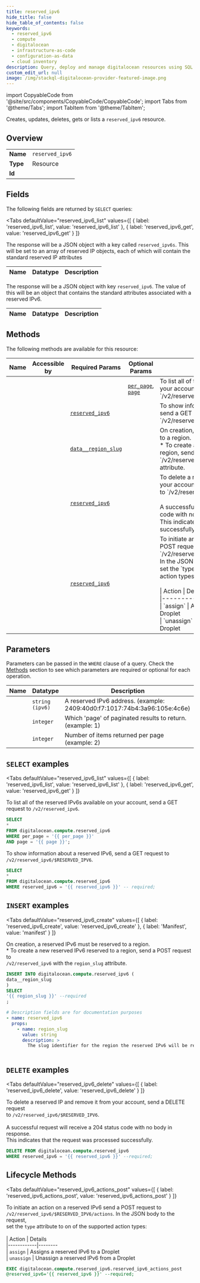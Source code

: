 ```yaml
--- 
title: reserved_ipv6
hide_title: false
hide_table_of_contents: false
keywords:
  - reserved_ipv6
  - compute
  - digitalocean
  - infrastructure-as-code
  - configuration-as-data
  - cloud inventory
description: Query, deploy and manage digitalocean resources using SQL
custom_edit_url: null
image: /img/stackql-digitalocean-provider-featured-image.png
---
```


import CopyableCode from '@site/src/components/CopyableCode/CopyableCode';
import Tabs from '@theme/Tabs';
import TabItem from '@theme/TabItem';

Creates, updates, deletes, gets or lists a <code>reserved_ipv6</code> resource.

## Overview
<table><tbody>
<tr><td><b>Name</b></td><td><code>reserved_ipv6</code></td></tr>
<tr><td><b>Type</b></td><td>Resource</td></tr>
<tr><td><b>Id</b></td><td><CopyableCode code="digitalocean.compute.reserved_ipv6" /></td></tr>
</tbody></table>

## Fields

The following fields are returned by `SELECT` queries:

<Tabs
    defaultValue="reserved_ipv6_list"
    values={[
        { label: 'reserved_ipv6_list', value: 'reserved_ipv6_list' },
        { label: 'reserved_ipv6_get', value: 'reserved_ipv6_get' }
    ]}
>
<TabItem value="reserved_ipv6_list">

The response will be a JSON object with a key called `reserved_ipv6s`. This will be set to an array of reserved IP objects, each of which will contain the standard reserved IP attributes

<table>
<thead>
    <tr>
    <th>Name</th>
    <th>Datatype</th>
    <th>Description</th>
    </tr>
</thead>
<tbody>
</tbody>
</table>
</TabItem>
<TabItem value="reserved_ipv6_get">

The response will be a JSON object with key `reserved_ipv6`. The value of this will be an object that contains the standard attributes associated with a reserved IPv6.

<table>
<thead>
    <tr>
    <th>Name</th>
    <th>Datatype</th>
    <th>Description</th>
    </tr>
</thead>
<tbody>
</tbody>
</table>
</TabItem>
</Tabs>

## Methods

The following methods are available for this resource:

<table>
<thead>
    <tr>
    <th>Name</th>
    <th>Accessible by</th>
    <th>Required Params</th>
    <th>Optional Params</th>
    <th>Description</th>
    </tr>
</thead>
<tbody>
<tr>
    <td><a href="#reserved_ipv6_list"><CopyableCode code="reserved_ipv6_list" /></a></td>
    <td><CopyableCode code="select" /></td>
    <td></td>
    <td><a href="#parameter-per_page"><code>per_page</code></a>, <a href="#parameter-page"><code>page</code></a></td>
    <td>To list all of the reserved IPv6s available on your account, send a GET request to `/v2/reserved_ipv6`.</td>
</tr>
<tr>
    <td><a href="#reserved_ipv6_get"><CopyableCode code="reserved_ipv6_get" /></a></td>
    <td><CopyableCode code="select" /></td>
    <td><a href="#parameter-reserved_ipv6"><code>reserved_ipv6</code></a></td>
    <td></td>
    <td>To show information about a reserved IPv6, send a GET request to `/v2/reserved_ipv6/$RESERVED_IPV6`.</td>
</tr>
<tr>
    <td><a href="#reserved_ipv6_create"><CopyableCode code="reserved_ipv6_create" /></a></td>
    <td><CopyableCode code="insert" /></td>
    <td><a href="#parameter-data__region_slug"><code>data__region_slug</code></a></td>
    <td></td>
    <td>On creation, a reserved IPv6 must be reserved to a region.<br />* To create a new reserved IPv6 reserved to a region, send a POST request to<br />  `/v2/reserved_ipv6` with the `region_slug` attribute.</td>
</tr>
<tr>
    <td><a href="#reserved_ipv6_delete"><CopyableCode code="reserved_ipv6_delete" /></a></td>
    <td><CopyableCode code="delete" /></td>
    <td><a href="#parameter-reserved_ipv6"><code>reserved_ipv6</code></a></td>
    <td></td>
    <td>To delete a reserved IP and remove it from your account, send a DELETE request<br />to `/v2/reserved_ipv6/$RESERVED_IPV6`.<br /><br />A successful request will receive a 204 status code with no body in response.<br />This indicates that the request was processed successfully.<br /></td>
</tr>
<tr>
    <td><a href="#reserved_ipv6_actions_post"><CopyableCode code="reserved_ipv6_actions_post" /></a></td>
    <td><CopyableCode code="exec" /></td>
    <td><a href="#parameter-reserved_ipv6"><code>reserved_ipv6</code></a></td>
    <td></td>
    <td>To initiate an action on a reserved IPv6 send a POST request to<br />`/v2/reserved_ipv6/$RESERVED_IPV6/actions`. In the JSON body to the request,<br />set the `type` attribute to on of the supported action types:<br /><br />| Action     | Details<br />|------------|--------<br />| `assign`   | Assigns a reserved IPv6 to a Droplet<br />| `unassign` | Unassign a reserved IPv6 from a Droplet<br /></td>
</tr>
</tbody>
</table>

## Parameters

Parameters can be passed in the `WHERE` clause of a query. Check the [Methods](#methods) section to see which parameters are required or optional for each operation.

<table>
<thead>
    <tr>
    <th>Name</th>
    <th>Datatype</th>
    <th>Description</th>
    </tr>
</thead>
<tbody>
<tr id="parameter-reserved_ipv6">
    <td><CopyableCode code="reserved_ipv6" /></td>
    <td><code>string (ipv6)</code></td>
    <td>A reserved IPv6 address. (example: 2409:40d0:f7:1017:74b4:3a96:105e:4c6e)</td>
</tr>
<tr id="parameter-page">
    <td><CopyableCode code="page" /></td>
    <td><code>integer</code></td>
    <td>Which 'page' of paginated results to return. (example: 1)</td>
</tr>
<tr id="parameter-per_page">
    <td><CopyableCode code="per_page" /></td>
    <td><code>integer</code></td>
    <td>Number of items returned per page (example: 2)</td>
</tr>
</tbody>
</table>

## `SELECT` examples

<Tabs
    defaultValue="reserved_ipv6_list"
    values={[
        { label: 'reserved_ipv6_list', value: 'reserved_ipv6_list' },
        { label: 'reserved_ipv6_get', value: 'reserved_ipv6_get' }
    ]}
>
<TabItem value="reserved_ipv6_list">

To list all of the reserved IPv6s available on your account, send a GET request to `/v2/reserved_ipv6`.

```sql
SELECT
*
FROM digitalocean.compute.reserved_ipv6
WHERE per_page = '{{ per_page }}'
AND page = '{{ page }}';
```
</TabItem>
<TabItem value="reserved_ipv6_get">

To show information about a reserved IPv6, send a GET request to `/v2/reserved_ipv6/$RESERVED_IPV6`.

```sql
SELECT
*
FROM digitalocean.compute.reserved_ipv6
WHERE reserved_ipv6 = '{{ reserved_ipv6 }}' -- required;
```
</TabItem>
</Tabs>


## `INSERT` examples

<Tabs
    defaultValue="reserved_ipv6_create"
    values={[
        { label: 'reserved_ipv6_create', value: 'reserved_ipv6_create' },
        { label: 'Manifest', value: 'manifest' }
    ]}
>
<TabItem value="reserved_ipv6_create">

On creation, a reserved IPv6 must be reserved to a region.<br />* To create a new reserved IPv6 reserved to a region, send a POST request to<br />  `/v2/reserved_ipv6` with the `region_slug` attribute.

```sql
INSERT INTO digitalocean.compute.reserved_ipv6 (
data__region_slug
)
SELECT 
'{{ region_slug }}' --required
;
```
</TabItem>
<TabItem value="manifest">

```yaml
# Description fields are for documentation purposes
- name: reserved_ipv6
  props:
    - name: region_slug
      value: string
      description: >
        The slug identifier for the region the reserved IPv6 will be reserved to.
        
```
</TabItem>
</Tabs>


## `DELETE` examples

<Tabs
    defaultValue="reserved_ipv6_delete"
    values={[
        { label: 'reserved_ipv6_delete', value: 'reserved_ipv6_delete' }
    ]}
>
<TabItem value="reserved_ipv6_delete">

To delete a reserved IP and remove it from your account, send a DELETE request<br />to `/v2/reserved_ipv6/$RESERVED_IPV6`.<br /><br />A successful request will receive a 204 status code with no body in response.<br />This indicates that the request was processed successfully.<br />

```sql
DELETE FROM digitalocean.compute.reserved_ipv6
WHERE reserved_ipv6 = '{{ reserved_ipv6 }}' --required;
```
</TabItem>
</Tabs>


## Lifecycle Methods

<Tabs
    defaultValue="reserved_ipv6_actions_post"
    values={[
        { label: 'reserved_ipv6_actions_post', value: 'reserved_ipv6_actions_post' }
    ]}
>
<TabItem value="reserved_ipv6_actions_post">

To initiate an action on a reserved IPv6 send a POST request to<br />`/v2/reserved_ipv6/$RESERVED_IPV6/actions`. In the JSON body to the request,<br />set the `type` attribute to on of the supported action types:<br /><br />| Action     | Details<br />|------------|--------<br />| `assign`   | Assigns a reserved IPv6 to a Droplet<br />| `unassign` | Unassign a reserved IPv6 from a Droplet<br />

```sql
EXEC digitalocean.compute.reserved_ipv6.reserved_ipv6_actions_post 
@reserved_ipv6='{{ reserved_ipv6 }}' --required;
```
</TabItem>
</Tabs>
